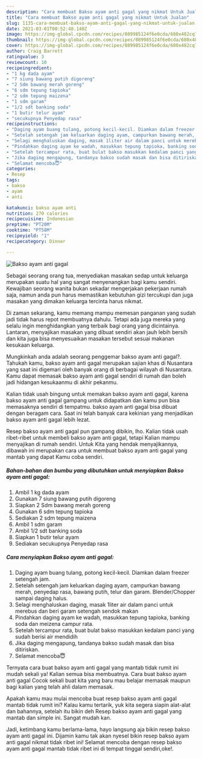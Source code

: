```yaml
---
description: "Cara membuat Bakso ayam anti gagal yang nikmat Untuk Jualan"
title: "Cara membuat Bakso ayam anti gagal yang nikmat Untuk Jualan"
slug: 1135-cara-membuat-bakso-ayam-anti-gagal-yang-nikmat-untuk-jualan
date: 2021-03-01T00:52:48.140Z
image: https://img-global.cpcdn.com/recipes/089985124f6e0cda/680x482cq70/bakso-ayam-anti-gagal-foto-resep-utama.jpg
thumbnail: https://img-global.cpcdn.com/recipes/089985124f6e0cda/680x482cq70/bakso-ayam-anti-gagal-foto-resep-utama.jpg
cover: https://img-global.cpcdn.com/recipes/089985124f6e0cda/680x482cq70/bakso-ayam-anti-gagal-foto-resep-utama.jpg
author: Craig Barrett
ratingvalue: 3
reviewcount: 10
recipeingredient:
- "1 kg dada ayam"
- "7 siung bawang putih digoreng"
- "2 Sdm bawang merah goreng"
- "6 sdm tepung tapioka"
- "2 sdm tepung maizena"
- "1 sdm garam"
- "1/2 sdt banking soda"
- "1 butir telur ayam"
- "secukupnya Penyedap rasa"
recipeinstructions:
- "Daging ayam buang tulang, potong kecil-kecil. Diamkan dalam freezer setengah jam."
- "Setelah setengah jam keluarkan daging ayam, campurkan bawang merah, penyedap rasa, bawang putih, telur dan garam. Blender/Chopper sampai daging halus."
- "Selagi menghaluskan daging, masak 1liter air dalam panci untuk merebus dan beri garam setengah sendok makan"
- "Pindahkan daging ayam ke wadah, masukkan tepung tapioka, banking soda dan meizena campur rata."
- "Setelah tercampur rata, buat bulat bakso masukkan kedalam panci yang sudah berisi air mendidih"
- "Jika daging mengapung, tandanya bakso sudah masak dan bisa ditiriskan."
- "Selamat mencoba😇"
categories:
- Resep
tags:
- bakso
- ayam
- anti

katakunci: bakso ayam anti 
nutrition: 270 calories
recipecuisine: Indonesian
preptime: "PT20M"
cooktime: "PT58M"
recipeyield: "1"
recipecategory: Dinner

---
```



![Bakso ayam anti gagal](https://img-global.cpcdn.com/recipes/089985124f6e0cda/680x482cq70/bakso-ayam-anti-gagal-foto-resep-utama.jpg)

Sebagai seorang orang tua, menyediakan masakan sedap untuk keluarga merupakan suatu hal yang sangat menyenangkan bagi kamu sendiri. Kewajiban seorang  wanita bukan sekadar mengerjakan pekerjaan rumah saja, namun anda pun harus memastikan kebutuhan gizi tercukupi dan juga masakan yang dimakan keluarga tercinta harus nikmat.

Di zaman  sekarang, kamu memang mampu memesan panganan yang sudah jadi tidak harus repot membuatnya dahulu. Tetapi ada juga mereka yang selalu ingin menghidangkan yang terbaik bagi orang yang dicintainya. Lantaran, menyajikan masakan yang dibuat sendiri akan jauh lebih bersih dan kita juga bisa menyesuaikan masakan tersebut sesuai makanan kesukaan keluarga. 



Mungkinkah anda adalah seorang penggemar bakso ayam anti gagal?. Tahukah kamu, bakso ayam anti gagal merupakan sajian khas di Nusantara yang saat ini digemari oleh banyak orang di berbagai wilayah di Nusantara. Kamu dapat memasak bakso ayam anti gagal sendiri di rumah dan boleh jadi hidangan kesukaanmu di akhir pekanmu.

Kalian tidak usah bingung untuk memakan bakso ayam anti gagal, karena bakso ayam anti gagal gampang untuk didapatkan dan kamu pun bisa memasaknya sendiri di tempatmu. bakso ayam anti gagal bisa dibuat dengan beragam cara. Saat ini telah banyak cara kekinian yang menjadikan bakso ayam anti gagal lebih lezat.

Resep bakso ayam anti gagal pun gampang dibikin, lho. Kalian tidak usah ribet-ribet untuk membeli bakso ayam anti gagal, tetapi Kalian mampu menyajikan di rumah sendiri. Untuk Kita yang hendak menyajikannya, dibawah ini merupakan cara untuk membuat bakso ayam anti gagal yang mantab yang dapat Kamu coba sendiri.

<!--inarticleads1-->

##### Bahan-bahan dan bumbu yang dibutuhkan untuk menyiapkan Bakso ayam anti gagal:

1. Ambil 1 kg dada ayam
1. Gunakan 7 siung bawang putih digoreng
1. Siapkan 2 Sdm bawang merah goreng
1. Gunakan 6 sdm tepung tapioka
1. Sediakan 2 sdm tepung maizena
1. Ambil 1 sdm garam
1. Ambil 1/2 sdt banking soda
1. Siapkan 1 butir telur ayam
1. Sediakan secukupnya Penyedap rasa




<!--inarticleads2-->

##### Cara menyiapkan Bakso ayam anti gagal:

1. Daging ayam buang tulang, potong kecil-kecil. Diamkan dalam freezer setengah jam.
1. Setelah setengah jam keluarkan daging ayam, campurkan bawang merah, penyedap rasa, bawang putih, telur dan garam. Blender/Chopper sampai daging halus.
1. Selagi menghaluskan daging, masak 1liter air dalam panci untuk merebus dan beri garam setengah sendok makan
1. Pindahkan daging ayam ke wadah, masukkan tepung tapioka, banking soda dan meizena campur rata.
1. Setelah tercampur rata, buat bulat bakso masukkan kedalam panci yang sudah berisi air mendidih
1. Jika daging mengapung, tandanya bakso sudah masak dan bisa ditiriskan.
1. Selamat mencoba😇




Ternyata cara buat bakso ayam anti gagal yang mantab tidak rumit ini mudah sekali ya! Kalian semua bisa membuatnya. Cara buat bakso ayam anti gagal Cocok sekali buat kita yang baru mau belajar memasak maupun bagi kalian yang telah ahli dalam memasak.

Apakah kamu mau mulai mencoba buat resep bakso ayam anti gagal mantab tidak rumit ini? Kalau kamu tertarik, yuk kita segera siapin alat-alat dan bahannya, setelah itu bikin deh Resep bakso ayam anti gagal yang mantab dan simple ini. Sangat mudah kan. 

Jadi, ketimbang kamu berlama-lama, hayo langsung aja bikin resep bakso ayam anti gagal ini. Dijamin kamu tak akan nyesel bikin resep bakso ayam anti gagal nikmat tidak ribet ini! Selamat mencoba dengan resep bakso ayam anti gagal mantab tidak ribet ini di tempat tinggal sendiri,oke!.

